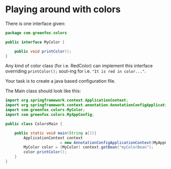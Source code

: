 # Playing around with colors

There is one interface given:
```java
package com.greenfox.colors

public interface MyColor {

    public void printColor();
}
```
Any kind of color class (for i.e. RedColor) can implement this interface overriding `printColor();` sout-ing for i.e. `"It is red in color..."`.

Your task is to create a java based configuration file.

The Main class should look like this:

```java
import org.springframework.context.ApplicationContext;
import org.springframework.context.annotation.AnnotationConfigApplicationContext;
import com.greenfox.colors.MyColor;
import com.greenfox.colors.MyAppConfig;

public class ColorsMain {

    public static void main(String a[]){
        ApplicationContext context
                        = new AnnotationConfigApplicationContext(MyAppConfig.class);
        MyColor color = (MyColor) context.getBean("myColorBean");
        color.printColor();
    }
}
```

